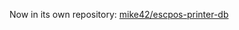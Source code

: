 Now in its own repository: [mike42/escpos-printer-db](https://github.com/mike42/escpos-printer-db)

